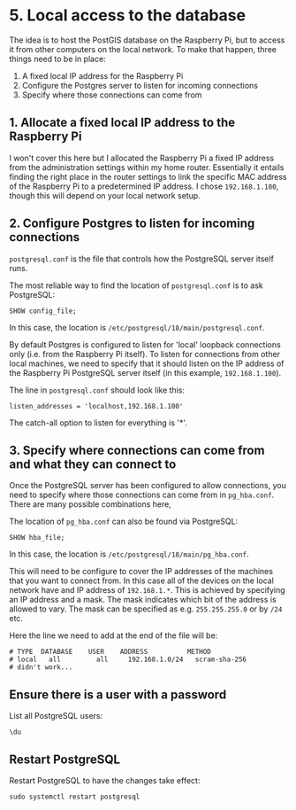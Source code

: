 # 5. Local access to the database

The idea is to host the PostGIS database on the Raspberry Pi, but to access it from other computers on the local network. To make that happen, three things need to be in place:

1. A fixed local IP address for the Raspberry Pi
2. Configure the Postgres server to listen for incoming connections
3. Specify where those connections can come from

## 1. Allocate a fixed local IP address to the Raspberry Pi

I won't cover this here but I allocated the Raspberry Pi a fixed IP address from the administration settings within my home router. Essentially it entails finding the right place in the router settings to link the specific MAC address of the Raspberry Pi to a predetermined IP address. I chose `192.168.1.100`, though this will depend on your local network setup.

## 2. Configure Postgres to listen for incoming connections

`postgresql.conf` is the file that controls how the PostgreSQL server itself runs.

The most reliable way to find the location of `postgresql.conf` is to ask PostgreSQL:

```
SHOW config_file;
```

In this case, the location is `/etc/postgresql/18/main/postgresql.conf`.

By default Postgres is configured to listen for 'local' loopback connections only (i.e. from the Raspberry Pi itself). To listen for connections from other local machines, we need to specify that it should listen on the IP address of the Raspberry Pi PostgreSQL server itself (in this example, `192.168.1.100`).

The line in `postgresql.conf` should look like this:

`listen_addresses = 'localhost,192.168.1.100'`

The catch-all option to listen for everything is '*'.

## 3. Specify where connections can come from and what they can connect to

Once the PostgreSQL server has been configured to allow connections, you need to specify where those connections can come from in
`pg_hba.conf`. There are many possible combinations here, 

The location of `pg_hba.conf` can also be found via PostgreSQL:

```
SHOW hba_file;
```

In this case, the location is `/etc/postgresql/18/main/pg_hba.conf`.

This will need to be configure to cover the IP addresses of the machines that you want to connect from. In this case all of the devices on the local network have and IP address of `192.168.1.*`. This is achieved by specifying an IP address and a mask. The mask indicates which bit of the address is allowed to vary. The mask can be specified as e.g. `255.255.255.0` or by `/24` etc.

Here the line we need to add at the end of the file will be:

```
# TYPE  DATABASE    USER    ADDRESS          METHOD
# local   all         all     192.168.1.0/24   scram-sha-256
# didn't work...
```

## Ensure there is a user with a password

List all PostgreSQL users:

`\du`

## Restart PostgreSQL

Restart PostgreSQL to have the changes take effect:

`sudo systemctl restart postgresql`
